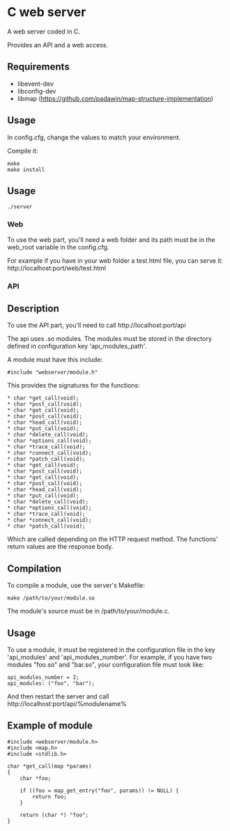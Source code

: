 # C web server

A web server coded in C.

Provides an API and a web access.

## Requirements

* libevent-dev
* libconfig-dev
* libmap (https://github.com/padawin/map-structure-implementation)

## Usage

In config.cfg, change the values to match your environment.

Compile it:
```
make
make install
```

## Usage

```
./server
```


### Web

To use the web part, you'll need a web folder and its path must be in the
web_root variable in the config.cfg.

For example if you have in your web folder a test.html file, you can serve it:
http://localhost:port/web/test.html

### API

## Description

To use the API part, you'll need to call http://localhost:port/api

The api uses .so modules. The modules must be stored in the directory defined in
configuration key 'api_modules_path'.

A module must have this include:
```
#include "webserver/module.h"
```

This provides the signatures for the functions:
```
* char *get_call(void);
* char *post_call(void);
* char *get_call(void);
* char *post_call(void);
* char *head_call(void);
* char *put_call(void);
* char *delete_call(void);
* char *options_call(void);
* char *trace_call(void);
* char *connect_call(void);
* char *patch_call(void);
* char *get_call(void);
* char *post_call(void);
* char *get_call(void);
* char *post_call(void);
* char *head_call(void);
* char *put_call(void);
* char *delete_call(void);
* char *options_call(void);
* char *trace_call(void);
* char *connect_call(void);
* char *patch_call(void);
```

Which are called depending on the HTTP request method.
The functions' return values are the response body.

## Compilation

To compile a module, use the server's Makefile:
```
make /path/to/your/module.so
```

The module's source must be in /path/to/your/module.c.

## Usage

To use a module, it must be registered in the configuration file in the key
'api_modules' and 'api_modules_number'. For example, if you have two modules
"foo.so" and "bar.so", your configuration file must look like:
```
api_modules_number = 2;
api_modules: ("foo", "bar");
```
And then restart the server and call http://localhost:port/api/%modulename%

## Example of module

```
#include <webserver/module.h>
#include <map.h>
#include <stdlib.h>

char *get_call(map *params)
{
	char *foo;

	if ((foo = map_get_entry("foo", params)) != NULL) {
		return foo;
	}

	return (char *) "foo";
}
```
